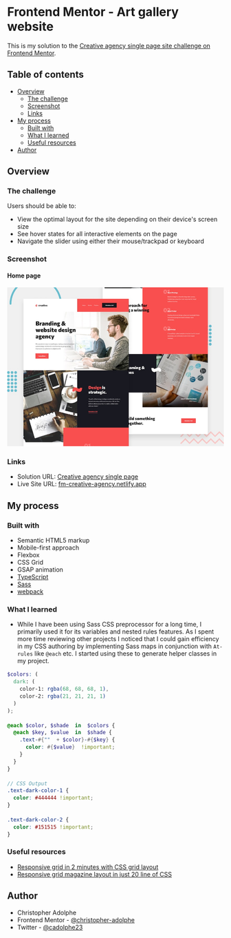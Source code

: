 # Frontend Mentor - Art gallery website

This is my solution to the [Creative agency single page site challenge on Frontend Mentor](https://www.frontendmentor.io/challenges/creative-agency-singlepage-site-Pq6V3I2RM).

## Table of contents

- [Overview](#overview)
  - [The challenge](#the-challenge)
  - [Screenshot](#screenshot)
  - [Links](#links)
- [My process](#my-process)
  - [Built with](#built-with)
  - [What I learned](#what-i-learned)
  - [Useful resources](#useful-resources)
- [Author](#author)

## Overview

### The challenge

Users should be able to:

- View the optimal layout for the site depending on their device's screen size
- See hover states for all interactive elements on the page
- Navigate the slider using either their mouse/trackpad or keyboard

### Screenshot

#### Home page

![Preview for the Creative agency single page](./preview.jpg)

### Links

- Solution URL: [Creative agency single page](https://www.frontendmentor.io/challenges/creative-agency-singlepage-site-Pq6V3I2RM)
- Live Site URL: [fm-creative-agency.netlify.app](https://fm-creative-agency.netlify.app/)

## My process

### Built with

- Semantic HTML5 markup
- Mobile-first approach
- Flexbox
- CSS Grid
- GSAP animation
- [TypeScript](https://www.typescriptlang.org/)
- [Sass](https://sass-lang.com/)
- [webpack](https://webpack.js.org/)

### What I learned
- While I have been using Sass CSS preprocessor for a long time, I primarily used it for its variables and nested rules features. As I spent more time reviewing other projects I noticed that I could gain efficiency in my CSS authoring by implementing Sass maps in conjunction with `At-rules` like `@each` etc. I started using these to generate helper classes in my project.
```scss
$colors: (
  dark: (
    color-1: rgba(68, 68, 68, 1),
    color-2: rgba(21, 21, 21, 1)
  )
);

@each $color, $shade  in  $colors {
  @each $key, $value  in  $shade {
    .text-#{""  + $color}-#{$key} {
      color: #{$value}  !important;
    }
  }
}

// CSS Output
.text-dark-color-1 {
  color: #444444 !important;
}

.text-dark-color-2 {
  color: #151515 !important;
}
```

### Useful resources

- [Responsive grid in 2 minutes with CSS grid layout](https://travishorn.com/responsive-grid-in-2-minutes-with-css-grid-layout-4842a41420fe)
- [Responsive grid magazine layout in just 20 line of CSS](https://css-tricks.com/responsive-grid-magazine-layout-in-just-20-lines-of-css/)

## Author

- Christopher Adolphe
- Frontend Mentor - [@christopher-adolphe](https://www.frontendmentor.io/profile/christopher-adolphe)
- Twitter - [@cadolphe23](https://twitter.com/cadolphe23)
